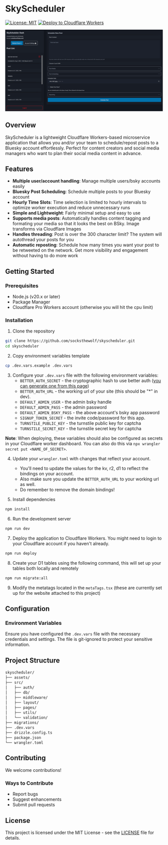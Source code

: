 # SkyScheduler

[![License: MIT](https://img.shields.io/badge/License-MIT-yellow.svg)](https://opensource.org/licenses/MIT)
[![Deploy to Cloudflare Workers](https://img.shields.io/badge/deploy-cloudflare_workers-F38020?logo=cloudflareworkers)](https://deploy.workers.cloudflare.com/?url=https://github.com/socksthewolf/skyscheduler)

![SkyScheduler Dashboard](/assets/dashboard.png)

## Overview

SkyScheduler is a lightweight Cloudflare Workers-based microservice application that allows you and/or your team to schedule/repost posts to a Bluesky account effortlessly. Perfect for content creators and social media managers who want to plan their social media content in advance.

## Features

- **Multiple user/account handling**: Manage multiple users/bsky accounts easily
- **Bluesky Post Scheduling**: Schedule multiple posts to your Bluesky account
- **Hourly Time Slots**: Time selection is limited to hourly intervals to optimize worker execution and reduce unnecessary runs
- **Simple and Lightweight**: Fairly minimal setup and easy to use
- **Supports media posts**: Automatically handles content tagging and formating your media so that it looks the best on BSky. Image transforms via Cloudflare Images
- **Handles threading**: Post is over the 300 character limit? The system will autothread your posts for you
- **Automatic reposting**: Schedule how many times you want your post to be retweeted on the network. Get more visibility and engagement without having to do more work

## Getting Started

### Prerequisites

- Node.js (v20.x or later)
- Package Manager
- Cloudflare Pro Workers account (otherwise you will hit the cpu limit)

### Installation

1. Clone the repository
```bash
git clone https://github.com/socksthewolf/skyscheduler.git
cd skyscheduler
```

2. Copy environment variables template
```bash
cp .dev.vars.example .dev.vars
```

3. Configure your `.dev.vars` file with the following environment variables:
   - `BETTER_AUTH_SECRET` - the cryptographic hash to use better auth ([you can generate one from this page](https://www.better-auth.com/docs/installation))
   - `BETTER_AUTH_URL` - the working url of your site (this should be "*" in dev).
   - `DEFAULT_ADMIN_USER` - the admin bsky handle
   - `DEFAULT_ADMIN_PASS` - the admin password
   - `DEFAULT_ADMIN_BSKY_PASS` - the above account's bsky app password
   - `SIGNUP_TOKEN_SECRET` - the invite code/password for this app.
   - `TURNSTILE_PUBLIC_KEY` - the turnstile public key for captcha
   - `TURNSTILE_SECRET_KEY` - the turnstile secret key for captcha

**Note**: When deploying, these variables should also be configured as secrets in your Cloudflare worker dashboard. You can also do this via `npx wrangler secret put <NAME_OF_SECRET>`.

4. Update your `wrangler.toml` with changes that reflect your account.
   - You'll need to update the values for the kv, r2, d1 to reflect the bindings on your account.
   - Also make sure you update the `BETTER_AUTH_URL` to your working url as well.
   - Do remember to remove the domain bindings!

5. Install dependencies
```bash
npm install
```

6. Run the development server
```bash
npm run dev
```

7. Deploy the application to Cloudflare Workers. You might need to login to your Cloudflare account if you haven't already.
```bash
npm run deploy
```

8. Create your D1 tables using the following command, this will set up your tables both locally and remotely
```bash
npm run migrate:all
```

9. Modify the metatags located in the `metaTags.tsx` (these are currently set up for the website attached to this project)

## Configuration

### Environment Variables

Ensure you have configured the `.dev.vars` file with the necessary credentials and settings. The file is git-ignored to protect your sensitive information.

## Project Structure

```
skyscheduler/
├── assets/
├── src/
│   ├── auth/
│   ├── db/
│   ├── middleware/
│   ├── layout/
│   ├── pages/
│   ├── utils/
│   └── validation/
├── migrations/
├── .dev.vars
├── drizzle.config.ts
├── package.json
└── wrangler.toml
```

## Contributing

We welcome contributions!

### Ways to Contribute

- Report bugs
- Suggest enhancements
- Submit pull requests

## License

This project is licensed under the MIT License - see the [LICENSE](LICENSE) file for details.
